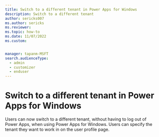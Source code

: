 ```yaml
---
title: Switch to a different tenant in Power Apps for Windows
description: Switch to a different tenant
author: sericks007
ms.author: sericks
ms.reviewer: 
ms.topic: how-to
ms.date: 11/07/2022
ms.custom: 


manager: tapanm-MSFT
search.audienceType: 
  - admin
  - customizer
  - enduser
---
```


# Switch to a different tenant in Power Apps for Windows

Users can now switch to a different tenant, without having to log out of Power Apps, when using Power Apps for Windows. Users can specify the tenant they want to work in on the user profile page.
